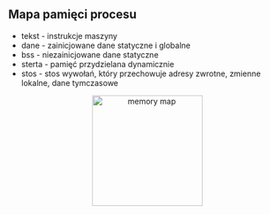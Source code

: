 ## Mapa pamięci procesu

* <!-- .element: class="fragment fade-in" --> tekst - instrukcje maszyny
* <!-- .element: class="fragment fade-in" --> dane - zainicjowane dane statyczne i globalne
* <!-- .element: class="fragment fade-in" --> bss - niezainicjowane dane statyczne
* <!-- .element: class="fragment fade-in" --> sterta - pamięć przydzielana dynamicznie
* <!-- .element: class="fragment fade-in" --> stos - stos wywołań, który przechowuje adresy zwrotne, zmienne lokalne, dane tymczasowe

<p style="text-align: center">
    <img height="200" data-src="img/memory.png" src="img/memory.png" alt="memory map" class="plain">
</p>
<!-- .element: class="fragment fade-in" -->

